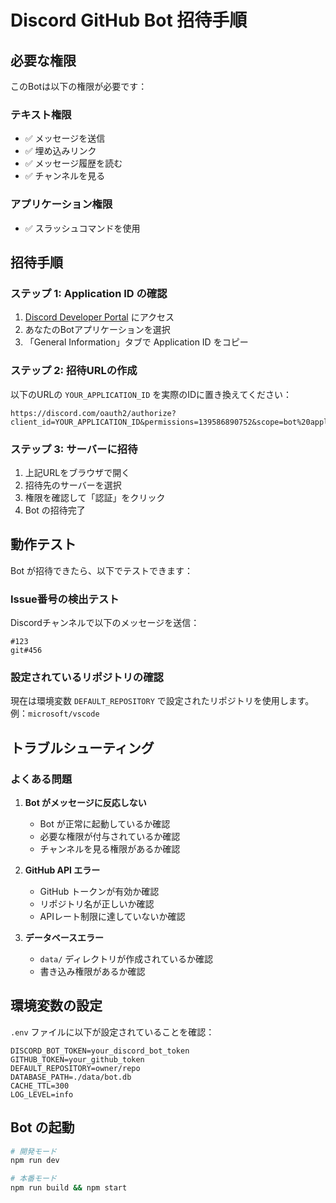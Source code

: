 # Discord GitHub Bot 招待手順

## 必要な権限
このBotは以下の権限が必要です：

### テキスト権限
- ✅ メッセージを送信
- ✅ 埋め込みリンク
- ✅ メッセージ履歴を読む
- ✅ チャンネルを見る

### アプリケーション権限
- ✅ スラッシュコマンドを使用

## 招待手順

### ステップ 1: Application ID の確認
1. [Discord Developer Portal](https://discord.com/developers/applications) にアクセス
2. あなたのBotアプリケーションを選択
3. 「General Information」タブで Application ID をコピー

### ステップ 2: 招待URLの作成
以下のURLの `YOUR_APPLICATION_ID` を実際のIDに置き換えてください：

```
https://discord.com/oauth2/authorize?client_id=YOUR_APPLICATION_ID&permissions=139586890752&scope=bot%20applications.commands
```

### ステップ 3: サーバーに招待
1. 上記URLをブラウザで開く
2. 招待先のサーバーを選択
3. 権限を確認して「認証」をクリック
4. Bot の招待完了

## 動作テスト

Bot が招待できたら、以下でテストできます：

### Issue番号の検出テスト
Discordチャンネルで以下のメッセージを送信：
```
#123
git#456
```

### 設定されているリポジトリの確認
現在は環境変数 `DEFAULT_REPOSITORY` で設定されたリポジトリを使用します。
例：`microsoft/vscode`

## トラブルシューティング

### よくある問題
1. **Bot がメッセージに反応しない**
   - Bot が正常に起動しているか確認
   - 必要な権限が付与されているか確認
   - チャンネルを見る権限があるか確認

2. **GitHub API エラー**
   - GitHub トークンが有効か確認
   - リポジトリ名が正しいか確認
   - APIレート制限に達していないか確認

3. **データベースエラー**
   - `data/` ディレクトリが作成されているか確認
   - 書き込み権限があるか確認

## 環境変数の設定

`.env` ファイルに以下が設定されていることを確認：

```env
DISCORD_BOT_TOKEN=your_discord_bot_token
GITHUB_TOKEN=your_github_token
DEFAULT_REPOSITORY=owner/repo
DATABASE_PATH=./data/bot.db
CACHE_TTL=300
LOG_LEVEL=info
```

## Bot の起動

```bash
# 開発モード
npm run dev

# 本番モード
npm run build && npm start
```